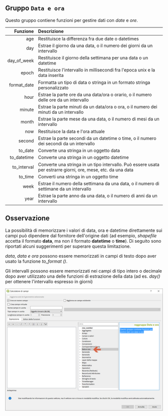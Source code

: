 ## Gruppo `Data e ora`

Questo gruppo contiene funzioni per gestire dati con _date_ e _ore_.

| Funzione  | Descrizione|
|----------:|:-----------|
|age|Restituisce la differenza fra due date o datetimes
|day|Estrae il giorno da una data, o il numero dei giorni da un intervallo
|day_of_week|Restituisce il giorno della settimana per una data o un datetime
|epoch|Restituisce l'intervallo in millisecondi fra l'epoca unix e la data inserita
|format_date|Formatta un tipo di data o stringa in un formato stringa personalizzato
|hour|Estrae la parte ore da una data/ora o orario, o il numero delle ore da un intervallo
|minute|Estrae la parte minuti da un data/ora o ora, o il numero dei minuti da un intervallo
|month|Estrae la parte mese da una data, o il numero di mesi da un intervallo
|now|Restituisce la data e l'ora attuale
|second|Estrae la parte secondi da un datetime o time, o il numero dei secondi da un intervallo
|to_date|Converte una stringa in un oggetto data
|to_datetime|Converte una stringa in un oggetto datetime
|to_interval|Converte una stringa in un tipo intervallo. Può essere usata per estrarre giorni, ore, mese, etc. da una data
|to_time|Converti una stringa in un oggetto time
|week|Estrae il numero della settimana da una data, o il numero di settimane da un intervallo
|year|Estrae la parte anno da una data, o il numero di anni da un intervallo

## Osservazione

La possibilità di memorizzare i valori di data, ora e datetime direttamente sui campi può dipendere dal fornitore dell'origine dati (ad esempio, _shapefile_ accetta il formato **data**, ma non il formato **datetime** o **time**). Di seguito sono riportati alcuni suggerimenti per superare questa limitazione.

_data_, _data e ora_ possono essere memorizzati in campi di testo dopo aver usato la funzione _to_format ()_.

Gli intervalli possono essere memorizzati nei campi di tipo intero o decimale dopo aver utilizzato una delle funzioni di estrazione della data (ad es. _day()_ per ottenere l'intervallo espresso in giorni)

<img src="/img/data_e_ora/gruppo_data_e_ora1.png">
